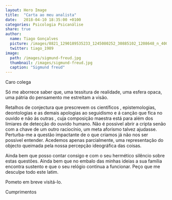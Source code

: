 ```yaml
---
layout: Hero Image 
title:  "Carta ao meu analista"
date:   2018-04-10 18:35:00 +0100
categories: Psicologia Psicanálise
share: true
author:
  name: Tiago Gonçalves
  picture: /images/8821_1290189535233_1245080252_30885102_1208648_n_400x400.jpg
  twitter: tiago_1989
image: 
  path: /images/sigmund-freud.jpg
  thumbnail: /images/sigmund-freud.jpg
  caption: "Sigmund freud"
---
```

Caro colega

Só me aborrece saber que, uma tessitura de realidade, uma esfera opaca, uma pátria do pensamento me estreitam a visão.

Retalhos de conjectura que prescrevem os científicos , epistemologias,  deontologias e as demais apologias ao seguidismo e á canção que fica no  ouvido e não ás outras , cuja composição maestra está para além dos  limiares de detecção do ouvido humano.
Não é possivel abrir a cripta senão com a chave de um outro raciocínio,  um meta aforismo talvez ajudasse. Perturba-me a questão impactante de o  que criamos já não nos ser possivel entender. Acedemos apenas  parcialmente, uma representação  do objecto queimada pela nossa  percepção ideográfica das coisas.

Ainda bem que posso contar consigo e com o seu hermético silêncio sobre estas  questões. Ainda bem que no embalo das minhas ideias a sua família  encontra sustento e que o seu relógio continua a funcionar.
Peço que me desculpe todo este latim.

Pometo em breve visitá-lo.

Cumprimentos
